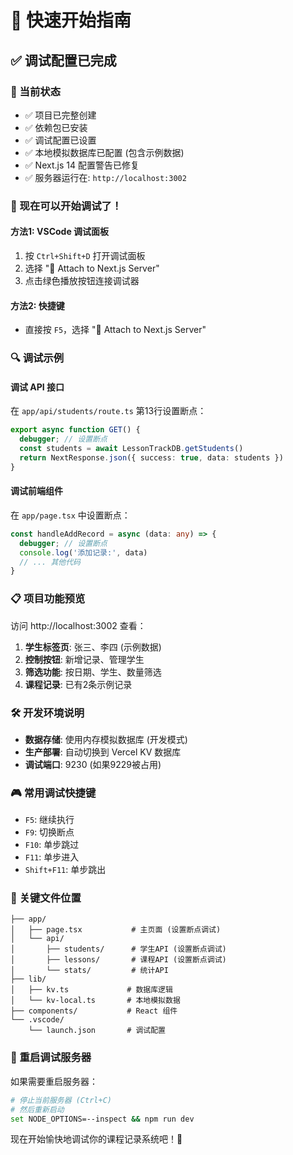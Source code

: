 # 🚀 快速开始指南

## ✅ 调试配置已完成

### 📍 当前状态
- ✅ 项目已完整创建
- ✅ 依赖包已安装
- ✅ 调试配置已设置
- ✅ 本地模拟数据库已配置 (包含示例数据)
- ✅ Next.js 14 配置警告已修复
- ✅ 服务器运行在: `http://localhost:3002`

### 🎯 现在可以开始调试了！

#### 方法1: VSCode 调试面板
1. 按 `Ctrl+Shift+D` 打开调试面板
2. 选择 "🔧 Attach to Next.js Server"
3. 点击绿色播放按钮连接调试器

#### 方法2: 快捷键
- 直接按 `F5`，选择 "🔧 Attach to Next.js Server"

### 🔍 调试示例

#### 调试 API 接口
在 `app/api/students/route.ts` 第13行设置断点：
```typescript
export async function GET() {
  debugger; // 设置断点
  const students = await LessonTrackDB.getStudents()
  return NextResponse.json({ success: true, data: students })
}
```

#### 调试前端组件
在 `app/page.tsx` 中设置断点：
```typescript
const handleAddRecord = async (data: any) => {
  debugger; // 设置断点
  console.log('添加记录:', data)
  // ... 其他代码
}
```

### 📋 项目功能预览

访问 http://localhost:3002 查看：

1. **学生标签页**: 张三、李四 (示例数据)
2. **控制按钮**: 新增记录、管理学生
3. **筛选功能**: 按日期、学生、数量筛选
4. **课程记录**: 已有2条示例记录

### 🛠️ 开发环境说明

- **数据存储**: 使用内存模拟数据库 (开发模式)
- **生产部署**: 自动切换到 Vercel KV 数据库
- **调试端口**: 9230 (如果9229被占用)

### 🎮 常用调试快捷键

- `F5`: 继续执行
- `F9`: 切换断点
- `F10`: 单步跳过
- `F11`: 单步进入
- `Shift+F11`: 单步跳出

### 📁 关键文件位置

```
├── app/
│   ├── page.tsx           # 主页面 (设置断点调试)
│   └── api/
│       ├── students/      # 学生API (设置断点调试)
│       ├── lessons/       # 课程API (设置断点调试)
│       └── stats/         # 统计API
├── lib/
│   ├── kv.ts             # 数据库逻辑
│   └── kv-local.ts       # 本地模拟数据
├── components/           # React 组件
└── .vscode/
    └── launch.json       # 调试配置

```

### 🔄 重启调试服务器

如果需要重启服务器：
```bash
# 停止当前服务器 (Ctrl+C)
# 然后重新启动
set NODE_OPTIONS=--inspect && npm run dev
```

现在开始愉快地调试你的课程记录系统吧！🎉